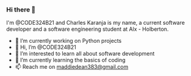 
 ### Hi there 👋
 I'm @CODE324B21 and Charles Karanja is my name, a current software developer and a software engineering student at Alx - Holberton.
- 🔭 I’m currently working on Python projects
- 👋 Hi, I’m @CODE324B21
- 👀 I’m interested to learn all about software development
- 🌱 I’m currently learning the basics of coding
- 📫 Reach me on maddiedean383@gmail.com
<!---
CODE324B21/CODE324B21 is a ✨ special ✨ repository because its `README.md` (this file) appears on your GitHub profile.
You can click the Preview link to take a look at your changes.
--->
